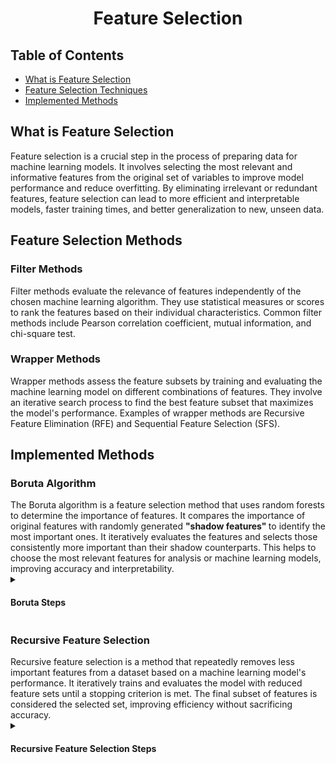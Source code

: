 <h1 align = "center"> Feature Selection </h1>
<h2 align = "left"> Table of Contents </h2>
<ul>
  <li> <a href = "#overview"> What is Feature Selection </a> </li>
  <li> <a href = "#methods"> Feature Selection Techniques </a> </li>
  <li> <a href = "#implemented"> Implemented Methods </a> </li>
</ul>

<div id = "overview">
<h2 align = "left"> What is Feature Selection </h2>
Feature selection is a crucial step in the process of preparing data for machine learning models. It involves selecting the most relevant and informative features from the original set of variables to improve model 
performance and reduce overfitting. By eliminating irrelevant or redundant features, feature selection can lead to more efficient and interpretable models, faster training times, and better generalization to new, unseen 
data.
</div>

<div id = "methods">
<h2 align = "left"> Feature Selection Methods </h2>
<h3 align = "left"> Filter Methods </h3>
Filter methods evaluate the relevance of features independently of the chosen machine learning algorithm. They use statistical measures or scores to rank the features based on their individual characteristics. Common filter 
methods include Pearson correlation coefficient, mutual information, and chi-square test.

<h3 align = "left"> Wrapper Methods </h3>
Wrapper methods assess the feature subsets by training and evaluating the machine learning model on different combinations of features. They involve an iterative search process to find the best feature subset that maximizes the model's performance. Examples of wrapper methods are Recursive Feature Elimination (RFE) and Sequential Feature Selection (SFS).
</div>

<div id = "implemented">
<h2 align = "left"> Implemented Methods </h2>
<h3 align ="left"> Boruta Algorithm </h3>
The Boruta algorithm is a feature selection method that uses random forests to determine the importance of features. It compares the importance of original features with randomly generated <strong> "shadow 
features" </strong> to identify the most important ones. It iteratively evaluates the features and selects those consistently more important than their shadow counterparts. This helps to choose the most relevant 
features for analysis or machine learning models, improving accuracy and interpretability.

<details>
  <summary>
    <h4 align ="left"> Boruta Steps </h4>
  </summary>
  <ul>
    <li> <strong> Random Forests: </strong> The Boruta algorithm uses random forests to determine the importance of features. Random forests are a collection of decision trees, where each tree is trained on a 
      random subset of the data. The random forests provide a measure of feature importance based on how much each feature contributes to the accuracy of the predictions. </li>
    <li> <strong> Shadow Features: </strong> To compare the importance of the original features, Boruta creates "shadow features" that are random permutations of the original features. These shadow features have 
      no real relationship with the target variable and are used as a baseline for comparison. </li>
    <li> <strong> Feature Comparison: </strong> The algorithm then trains the random forests on both the original features and the shadow features. It compares the importance of each original feature with the 
      importance of its corresponding shadow feature. If a feature has higher importance than its shadow feature in a statistically significant way, it is considered <em> tentatively important </em>. </li>
    <li> <strong> Iterative Process: </strong> The Boruta algorithm proceeds iteratively, repeatedly comparing the importance of the original features with their shadow features. It keeps track of the number of 
      times each feature is deemed tentatively important. </li>
    <li> <strong> Confirmation: </strong> Once all iterations are complete, the algorithm identifies the features that were consistently more important than their shadow features. These features are considered 
      confirmed important. </li>
      <ul>
        <li> Any feature that was not confirmed is considered unimportant. </li>
      </ul>
    <li> <strong> Final Feature Selection: </strong> Finally, you can select the confirmed important features as the subset of features to be used in your analysis or machine learning model. </li>
  </ul>
</details>

<h3 align ="left"> Recursive Feature Selection </h3>
Recursive feature selection is a method that repeatedly removes less important features from a dataset based on a machine learning model's performance. It iteratively trains and evaluates the model with reduced 
feature sets until a stopping criterion is met. The final subset of features is considered the selected set, improving efficiency without sacrificing accuracy.

<details>
  <summary>
    <h4 align ="left"> Recursive Feature Selection Steps </h4>
  </summary>
  <ul>
    <li> <strong> Initial Feature Set: </strong> Recursive feature selection starts with all the features in the dataset. </li>
    <li> <strong> Model Training: </strong> A machine learning model is trained using the initial feature set and its performance is evaluated. </li>
    <li> <strong> Feature Importance: </strong> The importance or relevance of each feature is calculated based on the model's performance. This can be done using techniques like coefficients in linear models or 
      feature importance scores in tree-based models. </li>
    <li> <strong> Feature Elimination: </strong> The least important feature(s) are identified and removed from the feature set. </li>
    <li> <strong> Model Retraining </strong> The model is retrained using the reduced feature set. </li>
    <li> <strong> Performance Evaluation: </strong> The performance of the model is evaluated again to see if it improves or not. </li>
    <li> <strong> Iterative Process: </strong> Steps 4 to 6 are repeated iteratively, removing one or more features at each iteration, until a stopping criterion is met. This can be a fixed number of features to
      select or a threshold in terms of model performance improvement.</li>
    <li> <strong> Final Feature Selection: </strong> The process stops when the stopping criterion is met, and the remaining features are considered the selected subset. </li>
  </ul>
</details>
</div>
